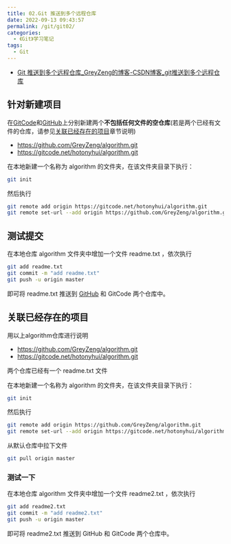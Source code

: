 ```yaml
---
title: 02.Git 推送到多个远程仓库
date: 2022-09-13 09:43:57
permalink: /git/git02/
categories:
  - 《Git》学习笔记
tags:
  - Git
---
```


- [Git 推送到多个远程仓库_GreyZeng的博客-CSDN博客_git推送到多个远程仓库](https://blog.csdn.net/hotonyhui/article/details/123327507?csdn_share_tail={"type"%3A"blog"%2C"rType"%3A"article"%2C"rId"%3A"123327507"%2C"source"%3A"hotonyhui"})

## 针对新建项目

在[GitCode](https://gitcode.net/)和[GitHub](https://github.com/)上分别新建两个**不包括任何文件的空仓库**(若是两个已经有文件的仓库，请参见[关联已经存在的项目](https://blog.csdn.net/hotonyhui/article/details/123327507?csdn_share_tail={"type"%3A"blog"%2C"rType"%3A"article"%2C"rId"%3A"123327507"%2C"source"%3A"hotonyhui"}#jump)章节说明)

- https://github.com/GreyZeng/algorithm.git
- https://gitcode.net/hotonyhui/algorithm.git

在本地新建一个名称为 algorithm 的文件夹，在该文件夹目录下执行：

```sh
git init
```

然后执行

```sh
git remote add origin https://gitcode.net/hotonyhui/algorithm.git
git remote set-url --add origin https://github.com/GreyZeng/algorithm.git
```

## 测试提交

在本地仓库 algorithm 文件夹中增加一个文件 readme.txt ，依次执行

```sh
git add readme.txt
git commit -m "add readme.txt"
git push -u origin master
```

即可将 readme.txt 推送到 [GitHub](https://so.csdn.net/so/search?q=GitHub&spm=1001.2101.3001.7020) 和 GitCode 两个仓库中。

## 关联已经存在的项目

用以上algorithm仓库进行说明

- https://github.com/GreyZeng/algorithm.git
- https://gitcode.net/hotonyhui/algorithm.git

两个仓库已经有一个 readme.txt 文件

在本地新建一个名称为 algorithm 的文件夹，在该文件夹目录下执行：

```sh
git init
```

然后执行

```sh
git remote add origin https://github.com/GreyZeng/algorithm.git
git remote set-url --add origin https://gitcode.net/hotonyhui/algorithm.git
```

从默认仓库中拉下文件

```sh
git pull origin master
```

### 测试一下

在本地仓库 algorithm 文件夹中增加一个文件 readme2.txt ，依次执行

```sh
git add readme2.txt
git commit -m "add readme2.txt"
git push -u origin master
```

即可将 readme2.txt 推送到 GitHub 和 GitCode 两个仓库中。